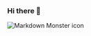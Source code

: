 ### Hi there 👋

<img src="https://cr-skills-chart-widget.azurewebsites.net/api/api?username=TalyGin"
     alt="Markdown Monster icon"
     style="float: left; margin-right: 10px;" />
